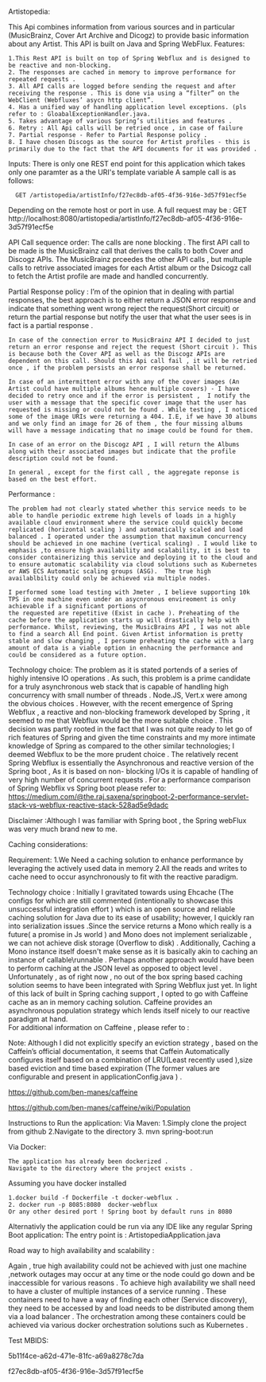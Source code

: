 Artistopedia:

This Api combines information from various sources and in particular (MusicBrainz, Cover Art Archive and Dicogz) to provide basic information 
about any Artist. This API is built on Java and Spring WebFlux.
Features:

    1.This Rest API is built on top of Spring Webflux and is designed to be reactive and non-blocking.
    2. The responses are cached in memory to improve performance for repeated requests . 
    3. All API calls are logged before sending the request and after receiving the response . This is done via using a “filter” on the WebClient (Webfluxes’ asycn http client”.
    4. Has a unified way of handling application level exceptions. (pls refer to : GloabalExceptionHandler.java.
    5. Takes advantage of various Spring’s utilities and features .
    6. Retry : All Api calls will be retried once , in case of failure 
    7. Partial response - Refer to Partial Response policy .
    8. I have chosen Discogs as the source for Artist profiles - this is primarily due to the fact that the API documents for it was provided .

Inputs:
    There is only one REST end point for this application which takes only one paramter as a the URI's template variable
    A sample call is as follows:

      GET /artistopedia/artistInfo/f27ec8db-af05-4f36-916e-3d57f91ecf5e
Depending on the remote host or port in use.
A full request may be :
    GET  http://localhost:8080/artistopedia/artistInfo/f27ec8db-af05-4f36-916e-3d57f91ecf5e


API Call sequence order:
    The calls are none blocking . The first API call to be made is the MusicBrainz call that derives the calls to both Cover and Discogz APIs. The MusicBrainz prceedes the other API calls , but multuple calls to retrive associated images for each Artist album or the Dsicogz call to fetch the Artist profile are made and handled concurrently. 



Partial Response policy :
    I’m of the opinion that in dealing with partial responses, the best approach is to either return a JSON error response and indicate that something went wrong reject the request(Short circuit) or return the partial response but notify the user that what the user sees is in fact is a partial response .

    In case of the connection error to MusicBrainz API I decided to just return an error response and reject the request (Short circuit ). This is because both the Cover API as well as the Discogz APIs are dependent on this call. Should this Api call fail , it will be retried once , if the problem persists an error response shall be returned.

    In case of an intermittent error with any of the cover images (An Artist could have multiple albums hence multiple covers) - I have decided to retry once and if the error is persistent ,  I notify the user with a message that the specific cover image that the user has requested is missing or could not be found . While testing , I noticed some of the image URIs were returning a 404. I.E, if we have 30 albums and we only find an image for 26 of them , the four missing albums will have a message indicating that no image could be found for them.

    In case of an error on the Discogz API , I will return the Albums along with their associated images but indicate that the profile description could not be found.

    In general , except for the first call , the aggregate reponse is based on the best effort.


Performance :

    The problem had not clearly stated whether this service needs to be able to handle periodic extreme high levels of loads in a highly available cloud environment where the service could quickly become replicated (horizontal scaling ) and automatically scaled and load balanced . I operated under the assumption that maximum concurrency should be achieved in one machine (vertical scaling) . I would like to emphasis ,to ensure high availability and scalability, it is best to consider containerizing this service and deploying it to the cloud and to ensure automatic scalability via cloud solutions such as Kubernetes or AWS ECS Automatic scaling groups (ASG).  The true high availablbility could only be achieved via multiple nodes. 

    I performed some load testing with Jmeter , I believe supporting 10k TPS in one machine even under an asycnronous envireoment is only achievable if a significant portions of 
    the requested are repetitive (Exist in cache ). Preheating of the cache before the application starts up will drastically help with performance. Whilst, reviewing, the MusicBrains API , I was not able to find a search All End point. Given Artist information is pretty stable and slow changing , I persume preheating the cache with a larg amount of data is a viable option in enhacning the performance and could be considered as a future option.

Technology choice:
    The problem as it is stated portends of a series of highly intensive IO operations . As such, this problem is a prime candidate for a truly asynchronous web stack that is capable of handling high concurrency with small number of threads . Node.JS, Vert.x were among the obvious choices . However, with the recent emergence of Spring Webflux , a reactive and non-blocking framework developed by Spring , it seemed to me that Webflux would be the more suitable choice . This decision was partly rooted in the fact that I was not quite ready to let go of rich features of Spring and given the time constraints and my more intimate knowledge of Spring as compared to the other similar technologies; I deemed Webflux to be the more prudent choice . The relatively recent Spring Webflux is essentially the Asynchronous and reactive version of the Spring boot , As it is based on non- blocking I/Os it is capable of handling of very high number of concurrent requests . For a performance comparison of  Spring Webflix vs Spring boot please refer to:
    https://medium.com/@the.raj.saxena/springboot-2-performance-servlet-stack-vs-webflux-reactive-stack-528ad5e9dadc

Disclaimer :Although I was familiar with Spring boot , the Spring webFlux was very much brand new to me. 


Caching considerations:

Requirement:
 1.We Need a caching solution to enhance performance by leveraging the actively used data in memory
 2.All the reads and writes to cache need to occur asynchronously to fit with the reactive paradigm.

Technology choice :
Initially I gravitated towards using Ehcache (The configs for which are still commented (intentionally to showcase this unsuccessful integration effort ) which is an open source and reliable caching solution for Java due to its ease of usability; however, I quickly ran into serialization issues .Since the service returns  a Mono which really is a future( a promise in Js world ) and Mono does not implement serializable , we can not achieve disk storage (Overflow to disk) .  Additionally, Caching a Mono instance itself doesn't make sense as it is basically akin to caching an instance of callable\runnable . Perhaps another approach would have been to perform caching at the JSON  level as opposed to object level . Unfortunately , as of right now , no out of the box spring based caching solution seems to have been integrated with Spring Webflux just yet. In light of this lack of built in Spring caching support , I opted to go with Caffeine cache as an in memory caching solution. Caffeine provides an asynchronous population strategy which lends itself nicely to our reactive paradigm at hand.  
For additional information on Caffeine , please refer to :

Note:
Although I did not explicitly specify an eviction strategy , based on the Caffein’s official documentation, it seems that Caffein Automatically configures itself based on a combination of LRU(Least recently used ),size based eviction and time based expiration (The former values are configurable and present in applicationConfig.java ) .


https://github.com/ben-manes/caffeine

https://github.com/ben-manes/caffeine/wiki/Population


Instructions to Run the application:
Via Maven:
    1.Simply clone the project from github
    2.Navigate to the directory 
    3. mvn spring-boot:run


Via Docker:

    The application has already been dockerized .
    Navigate to the directory where the project exists .

Assuming you have docker installed 

    1.docker build -f Dockerfile -t docker-webflux .
    2. docker run -p 8085:8080  docker-webflux
    Or any other desired port ! Spring boot by default runs in 8080

Alternativly the application could be run via any IDE like any regular Spring Boot application:
    The entry point is : ArtistopediaApplication.java


Road way to high availability and scalability :

Again , true high availability could not be achieved with just one machine ,network outages may occur at any time or the node could go down and be inaccessible for various reasons . To achieve high availability we shall need to have a cluster of multiple instances of a service running . These containers need to have a way of finding each other  (Service discovery), they need to be accessed by and load needs to be distributed among them via a load balancer . The orchestration among these containers could be achieved via various docker orchestration solutions such as Kubernetes . 


Test MBIDS:

5b11f4ce-a62d-471e-81fc-a69a8278c7da

f27ec8db-af05-4f36-916e-3d57f91ecf5e
